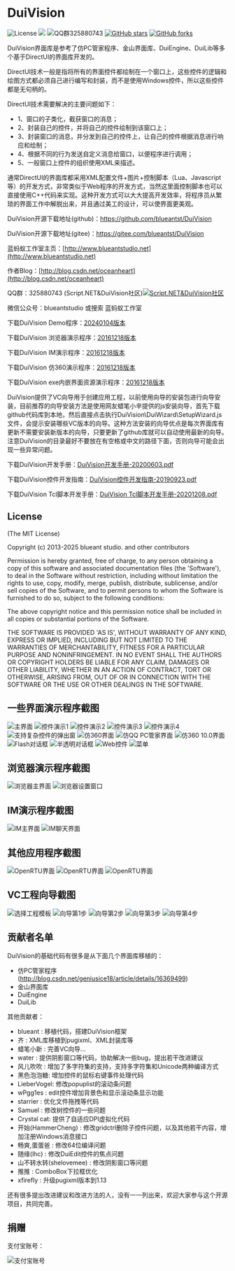 DuiVision
=========

![License](https://img.shields.io/badge/license-MIT-green)
[![](https://img.shields.io/badge/Author-蓝蚂蚁工作室-blue.svg)](http://www.blueantstudio.net)
![QQ群325880743](https://img.shields.io/badge/QQ群-325880743-brightgreen)
[![GitHub stars](https://img.shields.io/github/stars/blueantst/DuiVision.svg?style=social&label=Stars)](https://github.com/blueantst/DuiVision)
[![GitHub forks](https://img.shields.io/github/forks/blueantst/DuiVision.svg?style=social&label=Fork)](https://github.com/blueantst/DuiVision)

DuiVision界面库是参考了仿PC管家程序、金山界面库、DuiEngine、DuiLib等多个基于DirectUI的界面库开发的。

DirectUI技术一般是指将所有的界面控件都绘制在一个窗口上，这些控件的逻辑和绘图方式都必须自己进行编写和封装，而不是使用Windows控件，所以这些控件都是无句柄的。

DirectUI技术需要解决的主要问题如下：
- 1、窗口的子类化，截获窗口的消息；
- 2、封装自己的控件，并将自己的控件绘制到该窗口上；
- 3、封装窗口的消息，并分发到自己的控件上，让自己的控件根据消息进行响应和绘制；
- 4、根据不同的行为发送自定义消息给窗口，以便程序进行调用；
- 5、一般窗口上控件的组织使用XML来描述。

通常DirectUI的界面库都采用XML配置文件+图片+控制脚本（Lua、Javascript等）的开发方式，非常类似于Web程序的开发方式，当然这里面控制脚本也可以直接使用C++代码来实现。这种开发方式可以大大提高开发效率，将程序员从繁琐的界面工作中解脱出来，并且通过美工的设计，可以使界面更美观。

DuiVision开源下载地址(github)：https://github.com/blueantst/DuiVision

DuiVision开源下载地址(gitee)：https://gitee.com/blueantst/DuiVision

蓝蚂蚁工作室主页：[http://www.blueantstudio.net](http://www.blueantstudio.net)

作者Blog：[http://blog.csdn.net/oceanheart](http://blog.csdn.net/oceanheart)

QQ群：325880743 (Script.NET&DuiVision社区)<a target="_blank" href="http://shang.qq.com/wpa/qunwpa?idkey=7e3a1bd187395dbc62ae950b236386bf2de8a58fe83bd71f30de142619cb7aa9"><img border="0" src="http://pub.idqqimg.com/wpa/images/group.png" alt="Script.NET&amp;DuiVision社区" title="Script.NET&amp;DuiVision社区"></a>

微信公众号：blueantstudio 或搜索 蓝蚂蚁工作室

下载DuiVision Demo程序：[20240104版本](http://www.blueantstudio.net/duivision/DuiVisionDemo-20240104.zip)

下载DuiVision 浏览器演示程序：[20161218版本](http://www.blueantstudio.net/duivision/DuiVisionExplorer-20161218.zip)

下载DuiVision IM演示程序：[20161218版本](http://www.blueantstudio.net/duivision/DuiVisionIM-20161218.zip)

下载DuiVision 仿360演示程序：[20161218版本](http://www.blueantstudio.net/duivision/DuiVision360Demo-20161218.zip)

下载DuiVision exe内嵌界面资源演示程序：[20161218版本](http://www.blueantstudio.net/duivision/DuiVisionZipEmbedDemo-20161218.zip)

DuiVision提供了VC向导用于创建应用工程，以前使用向导的安装包进行向导安装，目前推荐的向导安装方法是使用网友蜡笔小辛提供的js安装向导，首先下载github代码库到本地，然后直接点击执行DuiVision\DuiWizard\SetupWizard.js文件，会提示安装哪些VC版本的向导。这种方法安装的向导优点是每次界面库有更新不需要安装新版本的向导，只要更新了github库就可以自动使用最新的向导。注意DuiVision的目录最好不要放在有空格或中文的路径下面，否则向导可能会出现一些异常问题。

下载DuiVision开发手册：[DuiVision开发手册-20200603.pdf](http://www.blueantstudio.net/duivision/DuiVision%E5%BC%80%E5%8F%91%E6%89%8B%E5%86%8C-20200603.pdf)

下载DuiVision控件开发指南：[DuiVision控件开发指南-20190923.pdf](http://www.blueantstudio.net/duivision/DuiVision%E6%8E%A7%E4%BB%B6%E5%BC%80%E5%8F%91%E6%8C%87%E5%8D%97-20190923.pdf)

下载DuiVision Tcl脚本开发手册：[DuiVision Tcl脚本开发手册-20201208.pdf](http://www.blueantstudio.net/duivision/DuiVision%20Tcl%E8%84%9A%E6%9C%AC%E5%BC%80%E5%8F%91%E6%89%8B%E5%86%8C-20201208.pdf)

## License

(The MIT License)

Copyright (c) 2013-2025 blueant studio. and other contributors

Permission is hereby granted, free of charge, to any person obtaining
a copy of this software and associated documentation files (the
'Software'), to deal in the Software without restriction, including
without limitation the rights to use, copy, modify, merge, publish,
distribute, sublicense, and/or sell copies of the Software, and to
permit persons to whom the Software is furnished to do so, subject to
the following conditions:

The above copyright notice and this permission notice shall be
included in all copies or substantial portions of the Software.

THE SOFTWARE IS PROVIDED 'AS IS', WITHOUT WARRANTY OF ANY KIND,
EXPRESS OR IMPLIED, INCLUDING BUT NOT LIMITED TO THE WARRANTIES OF
MERCHANTABILITY, FITNESS FOR A PARTICULAR PURPOSE AND NONINFRINGEMENT.
IN NO EVENT SHALL THE AUTHORS OR COPYRIGHT HOLDERS BE LIABLE FOR ANY
CLAIM, DAMAGES OR OTHER LIABILITY, WHETHER IN AN ACTION OF CONTRACT,
TORT OR OTHERWISE, ARISING FROM, OUT OF OR IN CONNECTION WITH THE
SOFTWARE OR THE USE OR OTHER DEALINGS IN THE SOFTWARE.

## 一些界面演示程序截图
![主界面](http://www.blueantstudio.net/duivision/suolue/duivision_home.jpg)
![控件演示1](http://www.blueantstudio.net/duivision/suolue/duivision_ctrl1.jpg)
![控件演示2](http://www.blueantstudio.net/duivision/suolue/duivision_ctrl2.jpg)
![控件演示3](http://www.blueantstudio.net/duivision/suolue/duivision_gridctrl.jpg)
![控件演示4](http://www.blueantstudio.net/duivision/suolue/duivision_treectrl.jpg)
![支持复杂控件的弹出窗](http://www.blueantstudio.net/duivision/suolue/duivision_popuplist.jpg)
![仿360界面](http://www.blueantstudio.net/duivision/suolue/duivision_360.jpg)
![仿QQ PC管家界面](http://www.blueantstudio.net/duivision/suolue/duivision_pcmgr.jpg)
![仿360 10.0界面](http://www.blueantstudio.net/duivision/suolue/dui360.10.jpg)
![Flash对话框](http://www.blueantstudio.net/duivision/suolue/duivision_flashdlg.jpg)
![半透明对话框](http://www.blueantstudio.net/duivision/suolue/duivision_translucentdlg.jpg)
![Web控件](http://www.blueantstudio.net/duivision/suolue/duivision_webbrowser.jpg)
![菜单](http://www.blueantstudio.net/duivision/suolue/duivision_menu.jpg)

## 浏览器演示程序截图
![浏览器主界面](http://www.blueantstudio.net/duivision/suolue/duivisionexplorer.jpg)
![浏览器设置窗口](http://www.blueantstudio.net/duivision/suolue/explorer_option.jpg)

## IM演示程序截图
![IM主界面](http://www.blueantstudio.net/duivision/suolue/duivision-im.jpg)
![IM聊天界面](http://www.blueantstudio.net/duivision/suolue/duivision-im-chat.jpg)

## 其他应用程序截图
![OpenRTU界面](http://www.blueantstudio.net/duivision/suolue/openrtu_config.jpg)
![OpenRTU界面](http://www.blueantstudio.net/duivision/suolue/openrtu_terminal.jpg)
![OpenRTU界面](http://www.blueantstudio.net/duivision/suolue/openrtu_mqtt.jpg)

## VC工程向导截图
![选择工程模板](http://www.blueantstudio.net/duivision/suolue/wizard.jpg)
![向导第1步](http://www.blueantstudio.net/duivision/suolue/wizard_step1.jpg)
![向导第2步](http://www.blueantstudio.net/duivision/suolue/wizard_step2.jpg)
![向导第3步](http://www.blueantstudio.net/duivision/suolue/wizard_step3.jpg)
![向导第4步](http://www.blueantstudio.net/duivision/suolue/wizard_step4.jpg)

## 贡献者名单
DuiVision的基础代码有很多是从下面几个界面库移植的：
- 仿PC管家程序 (http://blog.csdn.net/geniusice18/article/details/16369499)
- 金山界面库
- DuiEngine
- DuiLib

其他贡献者：
- blueant  : 移植代码，搭建DuiVision框架
- 齐       : XML库移植到pugixml、XML封装库等
- 蜡笔小新 : 完善VC向导...
- water    : 提供阴影窗口等代码，协助解决一些bug，提出若干改进建议
- 风儿吹吹 : 增加了多字符集的支持，支持多字符集和Unicode两种编译方式
- 黑色泡泡糖: 增加控件的鼠标右键事件处理代码
- LieberVogel: 修改popuplist的滚动条问题
- wPgg1es  : edit控件增加背景色和显示滚动条显示功能
- starrier : 优化文件拖拽等代码
- Samuel : 修改树控件的一些问题
- Crystal cat: 提供了自适应DPI虚拟化代码
- 开始(HammerCheng) : 修改gridctrl删除子控件问题，以及其他若干内容，增加注册Windows消息接口
- 畅爽,蛋蛋爸 : 修改64位编译问题
- 随缘(lhc) : 修改DuiEdit控件的焦点问题
- 山不转水转(shelovemee) : 修改阴影窗口等问题
- 推推 : ComboBox下拉框优化
- xfirefly  : 升级pugixml版本到1.13

还有很多提出改进建议和改进方法的人，没有一一列出来，欢迎大家参与这个开源项目，共同完善。

## 捐赠
支付宝账号：

![支付宝账号](http://www.blueantstudio.net/duivision/alipay_scriptnet.jpg)

